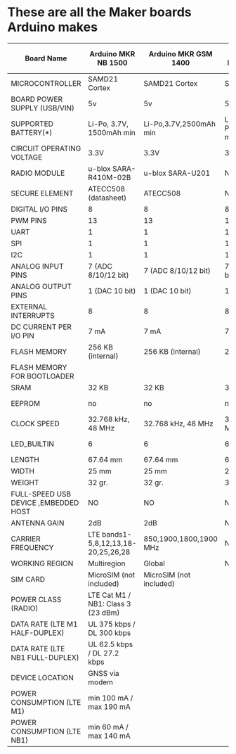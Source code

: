 # These are all the Maker boards Arduino makes



|Board Name                          |Arduino MKR NB 1500                |Arduino MKR GSM 1400   |Arduino MKR1000 WIFI |Arduino MKR ZERO     |Arduino MKR Vidor 4000|Arduino MKR WAN 1310    |Arduino MKR WAN 1300(LoRa)|Arduino MKR Vidor 4000|Arduino MKR WiFi 1010 |
|------------------------------------|-----------------------------------|-----------------------|---------------------|---------------------|----------------------|------------------------|--------------------------|----------------------|----------------------|
|MICROCONTROLLER                     |SAMD21 Cortex                      |SAMD21 Cortex          |SAMD21 Cortex        |SAMD21 Cortex        |SAMD21 Cortex         |SAMD21 Cortex           |SAMD21 Cortex             |SAMD21 Cortex         |SAMD21 Cortex         |
|BOARD POWER SUPPLY (USB/VIN)        |5v                                 |5v                     |5V                   |5V                   |5v                    |5v                      |5v                        |5v                    |5v                    |
|SUPPORTED BATTERY(\*)               |Li-Po, 3.7V, 1500mAh min           |Li-Po,3.7V,2500mAh min |Li-Po,3.7V,700mAh min|Li-Po,3.7V,700mAh min|Li-Po,3.7V,1024mAh min|Li-Ion,Li-Po,1024mAh min|2x AA or AAA              |Li-Po,3.7V,1024mAh Min|Li-Po,3.7V,1024mAh Min|
|CIRCUIT OPERATING VOLTAGE           |3.3V                               |3.3V                   |3.3V                 |3.3V                 |3.3V                  |3.3V                    |3.3V                      |3.3V                  |3.3V                  |
|RADIO MODULE                        |u-blox SARA-R410M-02B              |u-blox SARA-U201       |N/A                  |N/A                  |u-blox NINA-W102      |CMWX1ZZABZ              |CMWX1ZZABZ                |u-blox NINA-W102      |u-blox NINA-W102      |
|SECURE ELEMENT                      |ATECC508 (datasheet)               |ATECC508               |N/A                  |N/A                  |ATECC508              |ATECC508                |N/A                       |ATECC508              |ATECC508              |
|DIGITAL I/O PINS                    |8                                  |8                      |8                    |22                   |8                     |8                       |8                         |8                     |8                     |
|PWM PINS                            |13                                 |13                     |12                   |12                   |13                    |13                      |8                         |13                    |13                    |
|UART                                |1                                  |1                      |1                    |1                    |1                     |1                       |1                         |1                     |1                     |
|SPI                                 |1                                  |1                      |1                    |1                    |1                     |1                       |1                         |1                     |1                     |
|I2C                                 |1                                  |1                      |1                    |1                    |1                     |1                       |1                         |1                     |1                     |
|ANALOG INPUT PINS                   |7 (ADC 8/10/12 bit)                |7 (ADC 8/10/12 bit)    |7 (ADC 8/10/12 bit)  |7 (ADC 8/10/12 bit)  |7 (ADC 8/10/12 bit)   |7 (ADC 8/10/12 bit)     |7 (ADC 8/10/12 bit)       |7 (ADC 8/10/12 bit)   |7 (ADC 8/10/12 bit)   |
|ANALOG OUTPUT PINS                  |1 (DAC 10 bit)                     |1 (DAC 10 bit)         |1 (DAC 10 bit)       |1 (DAC 10 bit)       |1 (DAC 10 bit)        |1 (DAC 10 bit)          |1 (DAC 10 bit)            |1 (DAC 10 bit)        |1 (DAC 10 bit)        |
|EXTERNAL INTERRUPTS                 |8                                  |8                      |8                    |10                   |10                    |8                       |8                         |10                    |10                    |
|DC CURRENT PER I/O PIN              |7 mA                               |7 mA                   |7 mA                 |7 mA                 |7 mA                  |7 mA                    |7ma                       |7 mA                  |7 mA                  |
|FLASH MEMORY                        |256 KB (internal)                  |256 KB (internal)      |256 KB               |256 KB               |256 KB (internal)     |256 KB (internal)       |256 KB                    |256 KB (internal)     |256 KB (internal)     |
|FLASH MEMORY FOR BOOTLOADER         |                                   |                       |                     |8 KB                 |                      |                        |                          |32 KB                 |                      |
|SRAM                                |32 KB                              |32 KB                  |32 KB                |32 KB                |32 KB                 |32 KB                   |256 KB                    |no                    |32 KB                 |
|EEPROM                              |no                                 |no                     |no                   |no                   |no                    |no                      |no                        |32.768 kHz , 48 MHz   |no                    |
|CLOCK SPEED                         |32.768 kHz, 48 MHz                 |32.768 kHz, 48 MHz     |32.768 kHz , 48 MHz  |32.768 kHz, 48 MHz   |32.768 kHz , 48 MHz   |32.768 kHz (RTC), 48 MHz|32.768 kHz (RTC), 48 MHz  |6                     |32.768 kHz , 48 MHz   |
|LED\_BUILTIN                        |6                                  |6                      |6                    |32                   |6                     |6                       |32.768 kHz (RTC), 48 MHz  |6                     |6                     |
|LENGTH                              |67.64 mm                           |67.64 mm               |61.5 mm              |                     |                      |67.64 mm                |67.64 mm                  |83 mm                 |61.5 mm               |
|WIDTH                               |25 mm                              |25 mm                  |25 mm                |                     |                      |25 mm                   |25 mm                     |25 mm                 |25 mm                 |
|WEIGHT                              |32 gr.                             |32 gr.                 |32 gr.               |                     |                      |32 gr.                  |32 gr.                    |43.5 gr.              |32 gr.                |
|FULL-SPEED USB DEVICE ,EMBEDDED HOST|NO                                 |NO                     |NO                   |NO                   |YES                   |YES                     |NO                        |YES                   |YES                   |
|ANTENNA GAIN                        |2dB                                |2dB                    |N/A                  |N/A                  |N/A                   |2dB                     |2dB                       |                      |                      |
|CARRIER FREQUENCY                   |LTE bands1-5,8,12,13,18-20,25,26,28|850,1900,1800,1900 MHz |N/A                  |N/A                  |N/A                   |433/868/915 MHz         |433/868/915 MHz           |                      |                      |
|WORKING REGION                      |Multiregion                        |Global                 |N/A                  |N/A                  |N/A                   |EU/US                   |EU/US                     |                      |                      |
|SIM CARD                            |MicroSIM (not included)            |MicroSIM (not included)|                     |                     |                      |                        |                          |                      |                      |
|POWER CLASS (RADIO)                 |LTE Cat M1 / NB1: Class 3 (23 dBm) |                       |                     |                     |                      |                        |                          |                      |                      |
|DATA RATE (LTE M1 HALF-DUPLEX)      |UL 375 kbps / DL 300 kbps          |                       |                     |                     |                      |                        |                          |                      |                      |
|DATA RATE (LTE NB1 FULL-DUPLEX)     |UL 62.5 kbps / DL 27.2 kbps        |                       |                     |                     |                      |                        |                          |                      |                      |
|DEVICE LOCATION                     |GNSS via modem                     |                       |                     |                     |                      |                        |                          |                      |                      |
|POWER CONSUMPTION (LTE M1)          |min 100 mA / max 190 mA            |                       |                     |                     |                      |                        |                          |                      |                      |
|POWER CONSUMPTION (LTE NB1)         |min 60 mA / max 140 mA             |                       |                     |                     |                      |                        |                          |                      |
